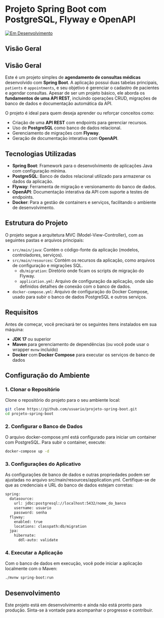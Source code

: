 # Projeto Spring Boot com PostgreSQL, Flyway e OpenAPI

[![Em Desenvolvimento](https://img.shields.io/badge/status-em%20desenvolvimento-yellow)]()

## Visão Geral

## Visão Geral

Este é um projeto simples de **agendamento de consultas médicas** desenvolvido com **Spring Boot**. A aplicação possui duas tabelas principais, `patients` e `appointments`, e seu objetivo é gerenciar o cadastro de pacientes e agendar consultas. Apesar de ser um projeto básico, ele aborda os **fundamentos de uma API REST**, incluindo operações CRUD, migrações de banco de dados e documentação automática da API.

O projeto é ideal para quem deseja aprender ou reforçar conceitos como:

- Criação de uma **API REST** com endpoints para gerenciar recursos.
- Uso de **PostgreSQL** como banco de dados relacional.
- Gerenciamento de migrações com **Flyway**.
- Geração de documentação interativa com **OpenAPI**.



## Tecnologias Utilizadas

- **Spring Boot**: Framework para o desenvolvimento de aplicações Java com configuração mínima.
- **PostgreSQL**: Banco de dados relacional utilizado para armazenar os dados da aplicação.
- **Flyway**: Ferramenta de migração e versionamento do banco de dados.
- **OpenAPI**: Documentação interativa da API com suporte a testes de endpoints.
- **Docker**: Para a gestão de containers e serviços, facilitando o ambiente de desenvolvimento.

## Estrutura do Projeto

O projeto segue a arquitetura MVC (Model-View-Controller), com as seguintes pastas e arquivos principais:

- `src/main/java`: Contém o código-fonte da aplicação (modelos, controladores, serviços).
- `src/main/resources`: Contém os recursos da aplicação, como arquivos de configuração e migrações SQL.
  - `db/migration`: Diretório onde ficam os scripts de migração do Flyway.
  - `application.yml`: Arquivo de configuração da aplicação, onde são definidos detalhes de conexão com o banco de dados.
- `docker-compose.yml`: Arquivo de configuração do Docker Compose, usado para subir o banco de dados PostgreSQL e outros serviços.

## Requisitos

Antes de começar, você precisará ter os seguintes itens instalados em sua máquina:

- **JDK 17** ou superior
- **Maven** para gerenciamento de dependências (ou você pode usar o wrapper `mvnw` incluído)
- **Docker** com **Docker Compose** para executar os serviços de banco de dados

## Configuração do Ambiente

### 1. Clonar o Repositório

Clone o repositório do projeto para o seu ambiente local:

```bash
git clone https://github.com/usuario/projeto-spring-boot.git
cd projeto-spring-boot
```
### 2. Configurar o Banco de Dados

O arquivo docker-compose.yml está configurado para iniciar um container com PostgreSQL. Para subir o container, execute:
```bash
docker-compose up -d
```

### 3. Configurações do Aplicativo
As configurações de banco de dados e outras propriedades podem ser ajustadas no arquivo src/main/resources/application.yml. Certifique-se de que as credenciais e URL do banco de dados estejam corretas:

```bash
spring:
  datasource:
    url: jdbc:postgresql://localhost:5432/nome_do_banco
    username: usuario
    password: senha
  flyway:
    enabled: true
    locations: classpath:db/migration
  jpa:
    hibernate:
      ddl-auto: validate
```
### 4. Executar a Aplicação
Com o banco de dados em execução, você pode iniciar a aplicação localmente com o Maven:
```bash
./mvnw spring-boot:run
```

## Desenvolvimento
Este projeto está em desenvolvimento e ainda não está pronto para produção. Sinta-se à vontade para acompanhar o progresso e contribuir.